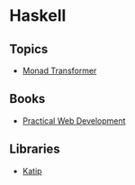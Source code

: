 # Haskell

## Topics

- [Monad Transformer](transformer/index.md)

## Books

- [Practical Web Development](./books/practical_web/README.md)

## Libraries

- [Katip](./libraries/katip/README.md)

